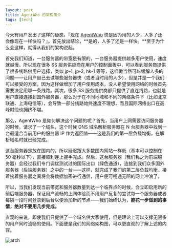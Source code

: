 ```yaml
---
layout: post
title: AgentWho 的架构简介
tags: [tech]
---
```


今天有用户发出了这样的疑惑，『现在 [AgentWho](https://agentwho.network) 快是因为用的人少，人多了还会像现在一样快吗？』。首先放出结论，**是的，人多了还是一样快。**至于为什么会这样，就得从我们的架构说起。

<!-- more -->

首先我们知道，一台服务器的带宽是有限的，一台服务器提供越多用户使用，速度就越慢。所以现在很多 SS 服务供应商在用户的控制面板中，可以看到服务商提供了很多线路供用户选择，类似 jp-1, jp-2, hk-1 等等，这样做当然可以缓解人多的问题——让用户自己去试哪些服务器快（或者当时用的人少），但是并是一个我们可以接受的方案。因为这样做增加了用户使用成本，没人希望使用网络的时候首先需要决定用哪一条线路。其次，很多 SS 服务提供商都只提供了直连线路，也就是用户直接连接到国外服务器，那么对于在不同地域和不同的网络条件下（比如北京联通、上海电信等），会导致一部分线路始终速度不理想，而且国际网络出口在高峰时段也拥挤不堪。

那么，AgentWho 是如何解决这个问题的呢？首先，当用户上网需要访问服务器的时候，请求了一个域名，这个时候 DNS 域名解析服务器在 N 台服务器中找到一台最适合当前用户的服务器 IP 作为返回值——这是我们的第一层负载均衡，在解析域名时就已经完成。

这台服务器是放在国内的，所以延迟跟大多数国内网站一样低（基本可以控制在 50 毫秒以下），直接顺利连上握手完成。然后，这台服务器（我们称之为前端服务器）会经过我们专门调优测试过的国际出口（绿色通道），连接到我们众多国外服务器（后端服务器）之中的一台——这样，就完成了我们的第二层负载均衡。接着接着服务器之间将会将数据加密进行通信，用户便可畅通无阻的网上冲浪了。

所以，当我们发现当前带宽和服务器数量到达一个临界点的时候，会立即启用新的前后端服务器，保证用户流畅的上网体验而不用用户反复的尝试每一个服务器或者每隔一段时间登录到后台以便添加新的节点——我们始终认为，**能花一步做到的事情，绝对不要用几步完成。**

直观的来说，即使我们只提供了一个域名供大家使用，但是理论上可以支撑无限多的用户同时流畅的使用。下面便是我们的网络架构图，可以更直观的了解上述的内容。

![arch][1]

[1]: http://zhuangsirui.img-cn-shanghai.aliyuncs.com/blog/i2p16.png
[2]: http://zhuangsirui.img-cn-shanghai.aliyuncs.com/blog/i2p16.png!thumb
